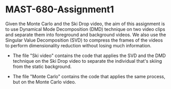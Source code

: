 # MAST-680-Assignment1
Given the Monte Carlo and the Ski Drop video, the aim of this assignment is to use Dynamical Mode Decomposition (DMD) technique on two video clips and separate them into foreground and background videos. We also use the Singular Value Decomposition (SVD) to compress the frames of the videos to perform dimensionality reduction without losing much information.

- The file "Ski video" contains the code that applies the SVD and the DMD technique on the Ski Drop video to separate the individual that's skiing from the static background. 

- The file "Monte Carlo" contains the code that applies the same process, but on the Monte Carlo video. 

